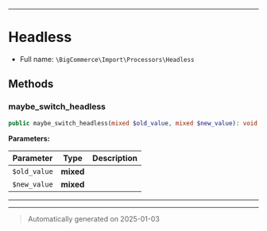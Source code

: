 ***

# Headless





* Full name: `\BigCommerce\Import\Processors\Headless`




## Methods


### maybe_switch_headless



```php
public maybe_switch_headless(mixed $old_value, mixed $new_value): void
```








**Parameters:**

| Parameter | Type | Description |
|-----------|------|-------------|
| `$old_value` | **mixed** |  |
| `$new_value` | **mixed** |  |





***


***
> Automatically generated on 2025-01-03
